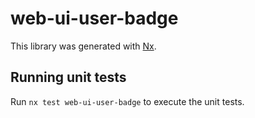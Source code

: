 # web-ui-user-badge

This library was generated with [Nx](https://nx.dev).

## Running unit tests

Run `nx test web-ui-user-badge` to execute the unit tests.
